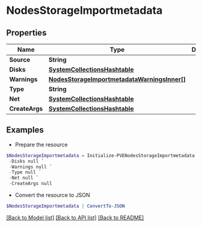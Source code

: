 # NodesStorageImportmetadata
## Properties

Name | Type | Description | Notes
------------ | ------------- | ------------- | -------------
**Source** | **String** |  | [optional] 
**Disks** | [**SystemCollectionsHashtable**](.md) |  | [optional] 
**Warnings** | [**NodesStorageImportmetadataWarningsInner[]**](NodesStorageImportmetadataWarningsInner.md) |  | [optional] 
**Type** | **String** |  | [optional] 
**Net** | [**SystemCollectionsHashtable**](.md) |  | [optional] 
**CreateArgs** | [**SystemCollectionsHashtable**](.md) |  | [optional] 

## Examples

- Prepare the resource
```powershell
$NodesStorageImportmetadata = Initialize-PVENodesStorageImportmetadata  -Source null `
 -Disks null `
 -Warnings null `
 -Type null `
 -Net null `
 -CreateArgs null
```

- Convert the resource to JSON
```powershell
$NodesStorageImportmetadata | ConvertTo-JSON
```

[[Back to Model list]](../README.md#documentation-for-models) [[Back to API list]](../README.md#documentation-for-api-endpoints) [[Back to README]](../README.md)

